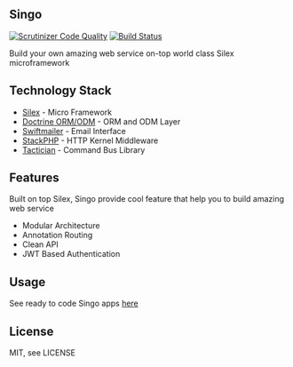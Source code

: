 ## Singo

[![Scrutinizer Code Quality](https://scrutinizer-ci.com/g/MalangPHP/singo/badges/quality-score.png?b=master)](https://scrutinizer-ci.com/g/MalangPHP/singo/?branch=master) [![Build Status](https://scrutinizer-ci.com/g/MalangPHP/singo/badges/build.png?b=master)](https://scrutinizer-ci.com/g/MalangPHP/singo/build-status/master)

Build your own amazing web service on-top world class Silex microframework

## Technology Stack

* [Silex](http://silex.sensiolabs.org/) - Micro Framework
* [Doctrine ORM/ODM](http://www.doctrine-project.org/index.html) - ORM and ODM Layer
* [Swiftmailer](http://swiftmailer.org/) - Email Interface
* [StackPHP](http://stackphp.com/) - HTTP Kernel Middleware
* [Tactician](http://tactician.thephpleague.com/) - Command Bus Library

## Features

Built on top Silex, Singo provide cool feature that help you to build amazing web service

* Modular Architecture
* Annotation Routing
* Clean API
* JWT Based Authentication

## Usage

See ready to code Singo apps [here](https://github.com/MalangPHP/singo-app)

## License

MIT, see LICENSE